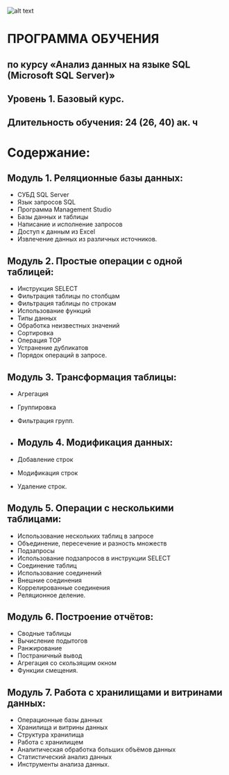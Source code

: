 ![alt text](img/shift_logo.png)

# ПРОГРАММА ОБУЧЕНИЯ
## по курсу «Анализ данных на языке SQL (Microsoft SQL Server)»
## Уровень 1. Базовый курс.
## Длительность обучения: 24 (26, 40) ак. ч

# Содержание:

## Модуль 1. Реляционные базы данных:

* СУБД SQL Server
* Язык запросов SQL
* Программа Management Studio
* Базы данных и таблицы
* Написание и исполнение запросов
* Доступ к данным из Excel
* Извлечение данных из различных источников.

## Модуль 2. Простые операции с одной таблицей:

* Инструкция SELECT
* Фильтрация таблицы по столбцам
* Фильтрация таблицы по строкам
* Использование функций
* Типы данных
* Обработка неизвестных значений
* Сортировка
* Операция TOP
* Устранение дубликатов
* Порядок операций в запросе.

## Модуль 3. Трансформация таблицы:

* Агрегация
* Группировка
* Фильтрация групп.

* ## Модуль 4. Модификация данных:

* Добавление строк
* Модификация строк
* Удаление строк.

## Модуль 5. Операции с несколькими таблицами:

* Использование нескольких таблиц в запросе
* Объединение, пересечение и разность множеств
* Подзапросы
* Использование подзапросов в инструкции SELECT
* Соединение таблиц
* Использование соединений
* Внешние соединения
* Коррелированные соединения
* Реляционное деление.

## Модуль 6. Построение отчётов:

* Сводные таблицы
* Вычисление подытогов
* Ранжирование
* Постраничный вывод
* Агрегация со скользящим окном
* Функции смещения.

## Модуль 7. Работа с хранилищами и витринами данных:

* Операционные базы данных
* Хранилища и витрины данных
* Структура хранилища
* Работа с хранилищем
* Аналитическая обработка больших объёмов данных
* Статистический анализ данных
* Инструменты анализа данных.
